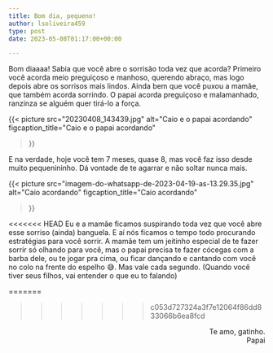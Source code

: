 ```yaml
---
title: Bom dia, pequeno!
author: lsoliveira459
type: post
date: 2023-05-08T01:17:00+00:00

---
```

Bom diaaaa! Sabia que você abre o sorrisão toda vez que acorda? Primeiro você acorda meio preguiçoso e manhoso, querendo abraço, mas logo depois abre os sorrisos mais lindos. Ainda bem que você puxou a mamãe, que também acorda sorrindo. O papai acorda preguiçoso e malamanhado, ranzinza se alguém quer tirá-lo a força.

{{< picture
  src="20230408_143439.jpg"
  alt="Caio e o papai acordando"
  figcaption_title="Caio e o papai acordando"
>}}

E na verdade, hoje você tem 7 meses, quase 8, mas você faz isso desde muito pequenininho. Dá vontade de te agarrar e não soltar nunca mais.

{{< picture
  src="imagem-do-whatsapp-de-2023-04-19-as-13.29.35.jpg"
  alt="Caio acordando"
  figcaption_title="Caio acordando"
>}}

<<<<<<< HEAD
Eu e a mamãe ficamos suspirando toda vez que você abre esse sorriso (ainda) banguela. E aí nós ficamos o tempo todo procurando estratégias para você sorrir. A mamãe tem um jeitinho especial de te fazer sorrir só olhando para você, mas o papai precisa te fazer cócegas com a barba dele, ou te jogar pra cima, ou ficar dançando e cantando com você no colo na frente do espelho 😅. Mas vale cada segundo. (Quando você tiver seus filhos, vai entender o que eu to falando)

=======
>>>>>>> c053d727324a3f7e12064f86dd833066b6ea8fcd
<p style="text-align: right">
  Te amo, gatinho.<br />Papai
</p>